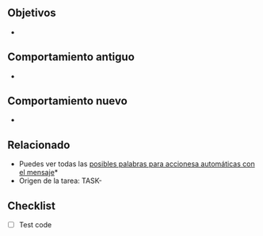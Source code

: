 ## Objetivos

-

## Comportamiento antiguo

-

## Comportamiento nuevo

- 

## Relacionado

- Puedes ver todas las [posibles palabras para accionesa automáticas con el mensaje](https://help.github.com/articles/closing-issues-using-keywords/)*
- Origen de la tarea: TASK-

## Checklist

- [ ] Test code
